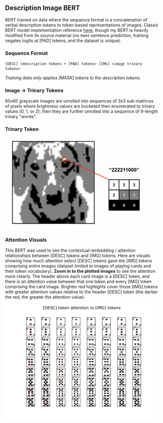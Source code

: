 ## Description Image BERT
BERT trained on data where the sequence format is a concatenation of verbal description tokens to token-based representations of images. Classic BERT model implementation reference [here](https://neptune.ai/blog/how-to-code-bert-using-pytorch-tutorial); though my BERT is heavily modified from its source material (no next-sentence prediction, training negates logits at [PAD] tokens, and the dataset is unique).
### Sequence Format
```
[DESC] <description tokens + [PAD] tokens> [IMG] <image trinary tokens>
```
*Training data only applies [MASK] tokens to the description tokens.*
### Image -> Trinary Tokens
60x60 grayscale images are unrolled into sequences of 3x3 sub-matrices of pixels where brightness values are bucketed then enumerated to trinary values (0, 1, or 2); then they are further unrolled into a sequence of 9-length trinary "words".
### Trinary Token
<img src="/static/trinary_demo.png" height="300">

### Attention Visuals
This BERT was used to see the contextual-embedding / attention relationships between [DESC] tokens and [IMG] tokens. Here are visuals showing how much attention select [DESC] tokens gave the [IMG] tokens comprising entire images (dataset limited to images of playing cards and their token vocabulary). **Zoom in to the plotted images** to see the attention more clearly. The header above each card image is a [DESC] token, and there is an attention value between that one token and every [IMG] token comprising the card image. Brighter red highlights cover those [IMG] tokens with greater attention values relative to the header [DESC] token (the darker the red, the greater the attention value).

<img src="/attention_plots/attn_plot.png" width="1500">

